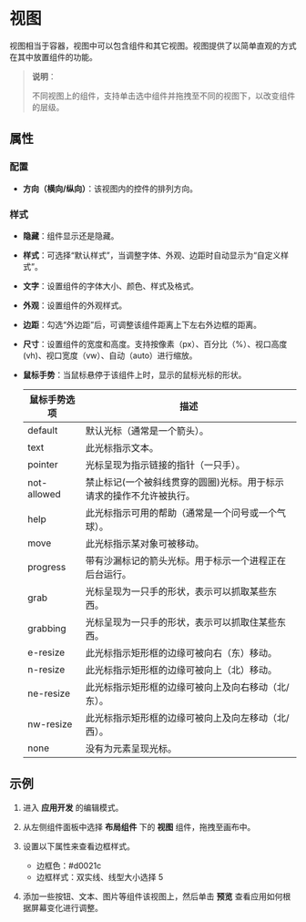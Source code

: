 # 视图

视图相当于容器，视图中可以包含组件和其它视图。视图提供了以简单直观的方式在其中放置组件的功能。

> **说明**：
>
>不同视图上的组件，支持单击选中组件并拖拽至不同的视图下，以改变组件的层级。

## 属性

### 配置

- **方向（横向/纵向）**：该视图内的控件的排列方向。

### 样式

- **隐藏**：组件显示还是隐藏。
- **样式**：可选择“默认样式”，当调整字体、外观、边距时自动显示为“自定义样式”。
- **文字**：设置组件的字体大小、颜色、样式及格式。
- **外观**：设置组件的外观样式。
- **边距**：勾选“外边距”后，可调整该组件距离上下左右外边框的距离。
- **尺寸**：设置组件的宽度和高度。支持按像素（px）、百分比（%）、视口高度(vh)、视口宽度（vw）、自动（auto）进行缩放。
- **鼠标手势**：当鼠标悬停于该组件上时，显示的鼠标光标的形状。
  
    鼠标手势选项 | 描述
    ---------|----------
    default | 默认光标（通常是一个箭头）。
    text | 此光标指示文本。 
    pointer | 光标呈现为指示链接的指针（一只手）。
    not-allowed | 禁止标记(一个被斜线贯穿的圆圈)光标。用于标示请求的操作不允许被执行。
    help | 此光标指示可用的帮助（通常是一个问号或一个气球）。
    move | 此光标指示某对象可被移动。
    progress | 带有沙漏标记的箭头光标。用于标示一个进程正在后台运行。
    grab | 光标呈现为一只手的形状，表示可以抓取某些东西。
    grabbing | 光标呈现为一只手的形状，表示可以抓取住某些东西。
    e-resize | 此光标指示矩形框的边缘可被向右（东）移动。
    n-resize | 此光标指示矩形框的边缘可被向上（北）移动。
    ne-resize | 此光标指示矩形框的边缘可被向上及向右移动（北/东）。
    nw-resize | 此光标指示矩形框的边缘可被向上及向左移动（北/西）。
    none | 没有为元素呈现光标。

## 示例

1. 进入 **应用开发** 的编辑模式。
2. 从左侧组件面板中选择 **布局组件** 下的 **视图** 组件，拖拽至画布中。
3. 设置以下属性来查看边框样式。

   - 边框色：#d0021c
   - 边框样式：双实线、线型大小选择 5

4. 添加一些按钮、文本、图片等组件该视图上，然后单击 **预览** 查看应用如何根据屏幕变化进行调整。
